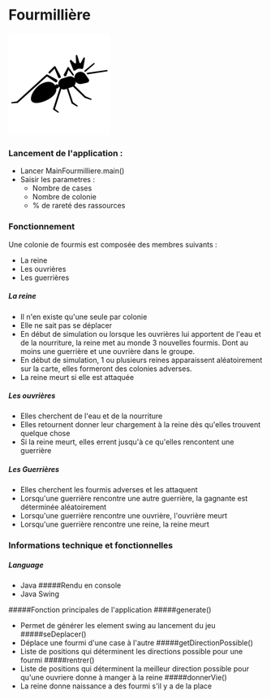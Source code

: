 # Fourmillière 
![](src/com/fourmilliere/Files/queen.png)

### Lancement de l'application : 

  - Lancer MainFourmilliere.main()
  - Saisir les parametres : 
    - Nombre de cases
    - Nombre de colonie
    - % de rareté des rassources
    
### Fonctionnement 

Une colonie de fourmis est composée des membres suivants :

- La reine
- Les ouvrières
- Les guerrières

##### La reine

- Il n'en existe qu'une seule par colonie
- Elle ne sait pas se déplacer
- En début de simulation ou lorsque les ouvrières lui apportent de l'eau et de la nourriture, la reine met au monde 3 nouvelles fourmis. Dont au moins une guerrière et une ouvrière dans le groupe.
- En début de simulation, 1 ou plusieurs reines apparaissent aléatoirement sur la carte, elles formeront des colonies adverses.
- La reine meurt si elle est attaquée

##### Les ouvrières

- Elles cherchent de l'eau et de la nourriture
- Elles retournent donner leur chargement à la reine dès qu'elles trouvent quelque chose
- Si la reine meurt, elles errent jusqu'à ce qu'elles rencontent une guerrière

##### Les Guerrières

- Elles cherchent les fourmis adverses et les attaquent
- Lorsqu'une guerrière rencontre une autre guerrière, la gagnante est déterminée aléatoirement
- Lorsqu'une guerrière rencontre une ouvrière, l'ouvrière meurt
- Lorsqu'une guerrière rencontre une reine, la reine meurt

### Informations technique et fonctionnelles


 ##### Language 
  - Java
 #####Rendu en console 
  - Java Swing 
 
 #####Fonction principales de l'application 
 #####generate()
 - Permet de générer les element swing au lancement du jeu 
 #####seDeplacer()
 - Déplace une fourmi d'une case à l'autre 
 #####getDirectionPossible()
 - Liste de positions qui déterminent les directions possible pour une fourmi
 #####rentrer()
 - Liste de positions qui déterminent la meilleur direction possible pour qu'une ouvriere donne à manger à la reine
 #####donnerVie()
 - La reine donne naissance a des fourmi s'il y a de la place

 

 